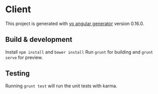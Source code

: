 # Client

This project is generated with [yo angular generator](https://github.com/yeoman/generator-angular)
version 0.16.0.

## Build & development

Install `npm install` and `bower install`
Run `grunt` for building and `grunt serve` for preview.

## Testing

Running `grunt test` will run the unit tests with karma.
